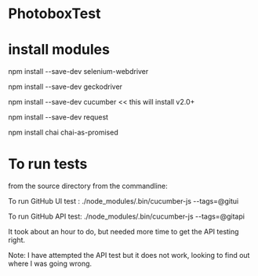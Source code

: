 # PhotoboxTest

install modules
===============

npm install --save-dev selenium-webdriver

npm install --save-dev geckodriver

npm install --save-dev cucumber << this will install v2.0+

npm install --save-dev request

npm install chai chai-as-promised



To run tests
============

from the source directory from the commandline:

To run GitHub UI test : ./node_modules/.bin/cucumber-js --tags=@gitui

To run GitHub API test: ./node_modules/.bin/cucumber-js --tags=@gitapi

It took about an hour to do, but needed more time to get the API testing right.

Note: I have attempted the API test but it does not work, looking to find out where I was going wrong.